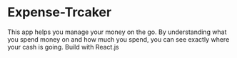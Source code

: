 # Expense-Trcaker
This app helps you manage your money on the go. By understanding what you spend money on and how much you spend, you can see exactly where your cash is going. Build with React.js
